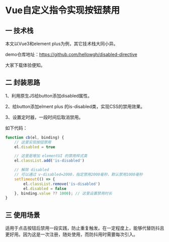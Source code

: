 # Vue自定义指令实现按钮禁用

## 一 技术栈

本文以Vue3和element plus为例，其它技术栈大同小异。

demo仓库地址：https://github.com/hellowgh/disabled-directive

大家下载体验便知。

## 二 封装思路

1、利用原生JS给button添加disabled属性。

2、给button添加elment plus 的is-disabled类，实现CSS的禁用效果。

3、设置定时器，一段时间后取消禁用。

如下代码：

```javascript
function cb(el, binding) {
    // 这里实现按钮禁用
    el.disabled = true

    // 这里是增加 elementUI 的禁用样式类
    el.classList.add('is-disabled')

    // 解除 disabled
    // 可以通过 v-disabled=2000，指定禁用2000毫秒，默认禁用1000毫秒
    setTimeout(() => {
        el.classList.remove('is-disabled')
        el.disabled = false
    }, binding.value ?? 1000); // 这里设置禁用时长
}
```

## 三 使用场景

适用于点击按钮后禁用一段实践，防止重复触发。在一定程度上，能够代替防抖且更好用。因为这是一次注册，随处使用，而防抖用时需要每次引入。
